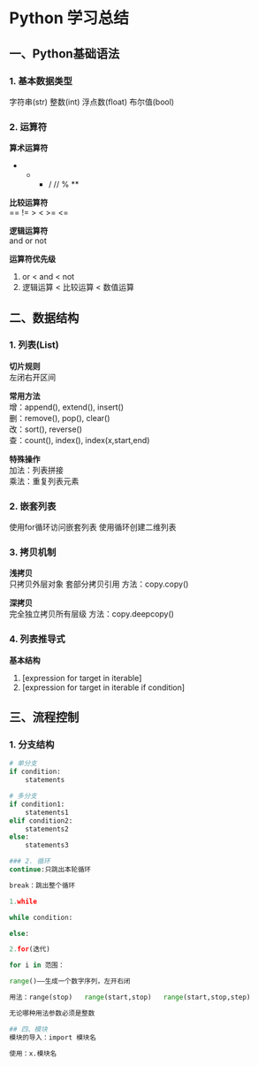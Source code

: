 # Python 学习总结

## 一、Python基础语法

### 1. 基本数据类型
字符串(str)
整数(int) 
浮点数(float)
布尔值(bool)

### 2. 运算符
**算术运算符**  
+ - * / // % **

**比较运算符**  
== != > < >= <=

**逻辑运算符**  
and or not

**运算符优先级**  
1. or < and < not  
2. 逻辑运算 < 比较运算 < 数值运算

## 二、数据结构

### 1. 列表(List)
**切片规则**  
左闭右开区间

**常用方法**  
增：append(), extend(), insert()  
删：remove(), pop(), clear()  
改：sort(), reverse()  
查：count(), index(), index(x,start,end)  

**特殊操作**  
加法：列表拼接  
乘法：重复列表元素  

### 2. 嵌套列表
使用for循环访问嵌套列表
使用循环创建二维列表

### 3. 拷贝机制
**浅拷贝**  
只拷贝外层对象
套部分拷贝引用
方法：copy.copy()

**深拷贝**  
完全独立拷贝所有层级
方法：copy.deepcopy()

### 4. 列表推导式
**基本结构**  
1. [expression for target in iterable]  
2. [expression for target in iterable if condition]

## 三、流程控制

### 1. 分支结构
```python
# 单分支
if condition:
    statements

# 多分支 
if condition1:
    statements1
elif condition2:
    statements2
else:
    statements3

### 2. 循环
continue:只跳出本轮循环

break：跳出整个循环

1.while

while condition:

else:

2.for(迭代)

for i in 范围：

range()——生成一个数字序列，左开右闭

用法：range(stop)   range(start,stop)   range(start,stop,step) 

无论哪种用法参数必须是整数

## 四、模块
模块的导入：import 模块名

使用：x.模块名





